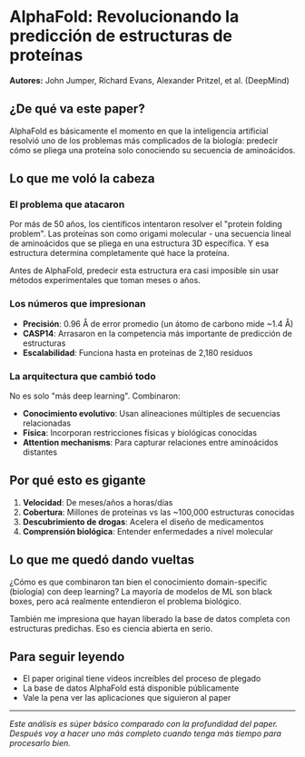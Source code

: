 # AlphaFold: Revolucionando la predicción de estructuras de proteínas

**Autores:** John Jumper, Richard Evans, Alexander Pritzel, et al. (DeepMind)  


## ¿De qué va este paper?

AlphaFold es básicamente el momento en que la inteligencia artificial resolvió uno de los problemas más complicados de la biología: predecir cómo se pliega una proteína solo conociendo su secuencia de aminoácidos.

## Lo que me voló la cabeza

### El problema que atacaron
Por más de 50 años, los científicos intentaron resolver el "protein folding problem". Las proteínas son como origami molecular - una secuencia lineal de aminoácidos que se pliega en una estructura 3D específica. Y esa estructura determina completamente qué hace la proteína.

Antes de AlphaFold, predecir esta estructura era casi imposible sin usar métodos experimentales que toman meses o años.

### Los números que impresionan
- **Precisión**: 0.96 Å de error promedio (un átomo de carbono mide ~1.4 Å)
- **CASP14**: Arrasaron en la competencia más importante de predicción de estructuras
- **Escalabilidad**: Funciona hasta en proteínas de 2,180 residuos

### La arquitectura que cambió todo
No es solo "más deep learning". Combinaron:
- **Conocimiento evolutivo**: Usan alineaciones múltiples de secuencias relacionadas
- **Física**: Incorporan restricciones físicas y biológicas conocidas
- **Attention mechanisms**: Para capturar relaciones entre aminoácidos distantes

## Por qué esto es gigante

1. **Velocidad**: De meses/años a horas/días
2. **Cobertura**: Millones de proteínas vs las ~100,000 estructuras conocidas
3. **Descubrimiento de drogas**: Acelera el diseño de medicamentos
4. **Comprensión biológica**: Entender enfermedades a nivel molecular

## Lo que me quedó dando vueltas

¿Cómo es que combinaron tan bien el conocimiento domain-specific (biología) con deep learning? La mayoría de modelos de ML son black boxes, pero acá realmente entendieron el problema biológico.

También me impresiona que hayan liberado la base de datos completa con estructuras predichas. Eso es ciencia abierta en serio.

## Para seguir leyendo

- El paper original tiene videos increíbles del proceso de plegado
- La base de datos AlphaFold está disponible públicamente
- Vale la pena ver las aplicaciones que siguieron al paper

---

*Este análisis es súper básico comparado con la profundidad del paper. Después voy a hacer uno más completo cuando tenga más tiempo para procesarlo bien.* 